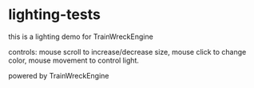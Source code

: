 # lighting-tests
this is a lighting demo for TrainWreckEngine

controls: mouse scroll to increase/decrease size, mouse click to change color, mouse movement to control light.

powered by TrainWreckEngine
